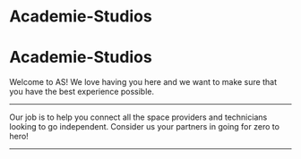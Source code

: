 # Academie-Studios

<html>
<head>
<title>Academie-Studios</title>
</head>


<body>
<h1>Academie-Studios</h1>
<p1>Welcome to AS! We love having you here and we want to make sure that you have the best experience possible.</p1>
<hr>
<p1>Our job is to help you connect all the space providers and technicians looking to go independent.  Consider us your partners in going for zero to hero!</p1>
<hr>

</body>






</html>
